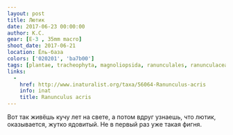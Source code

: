 ```yaml
---
layout: post
title: Лютик
date: 2017-06-23 00:00:00
author: К.С.
gear: [E-3 , 35mm macro]
shoot_date: 2017-06-21
location: Ёль-база
colors: ['020201', 'ba7b00']
tags: [plantae, tracheophyta, magnoliopsida, ranunculales, ranunculaceae, ranunculus, ranunculus acris]
links:
  -
    href: http://www.inaturalist.org/taxa/56064-Ranunculus-acris
    info: inat
    title: Ranunculus acris
---
```

Вот так живёшь кучу лет на свете, а потом вдруг узнаешь, что лютик, оказывается, жутко ядовитый. Не в первый раз уже такая фигня.

